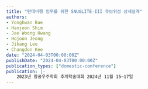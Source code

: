 ```yaml
---
title: "편대비행 임무를 위한 SNUGLITE-III 큐브위성 상세설계"
authors:
- Yonghwan Bae
- Hanjoon Shim
- Jae Woong Hwang
- Hojoon Jeong
- Jikang Lee
- Changdon Kee
date: "2024-04-03T00:00:00Z"
publishDate: "2024-04-03T00:00:00Z"
publication_types: ["domestic-conference"]
publication: |-
    2023년 항공우주학회 추계학술대회 2024년 11월 15~17일
---
```

